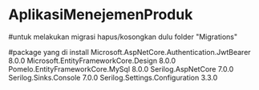 # AplikasiMenejemenProduk

#untuk melakukan migrasi hapus/kosongkan dulu folder "Migrations"

#package yang di install
Microsoft.AspNetCore.Authentication.JwtBearer   8.0.0
Microsoft.EntityFrameworkCore.Design            8.0.0
Pomelo.EntityFrameworkCore.MySql                8.0.0
Serilog.AspNetCore                               7.0.0
Serilog.Sinks.Console                            7.0.0
Serilog.Settings.Configuration                   3.3.0